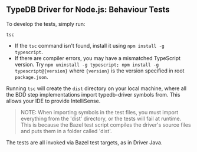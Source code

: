 ## TypeDB Driver for Node.js: Behaviour Tests

To develop the tests, simply run:
```
tsc
```
- If the `tsc` command isn't found, install it using `npm install -g typescript`.
- If there are compiler errors, you may have a mismatched TypeScript version. Try `npm uninstall -g typescript; npm install -g typescript@{version}` where `{version}` is the version specified in root `package.json`.

Running `tsc` will create the `dist` directory on your local machine, where all the BDD step implementations import typedb-driver symbols from. This allows your IDE to provide IntelliSense.

> NOTE: When importing symbols in the test files, you must import everything from the 'dist' directory, or the tests will fail at runtime. This is because the Bazel test script compiles the driver's source files and puts them in a folder called 'dist'.

The tests are all invoked via Bazel test targets, as in Driver Java.
